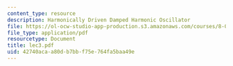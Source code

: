 ```yaml
---
content_type: resource
description: Harmonically Driven Damped Harmonic Oscillator
file: https://ol-ocw-studio-app-production.s3.amazonaws.com/courses/8-03-physics-iii-spring-2003/42740acaa80db7bbf75e764fa5baa49e_lec3.pdf
file_type: application/pdf
resourcetype: Document
title: lec3.pdf
uid: 42740aca-a80d-b7bb-f75e-764fa5baa49e
---
```


